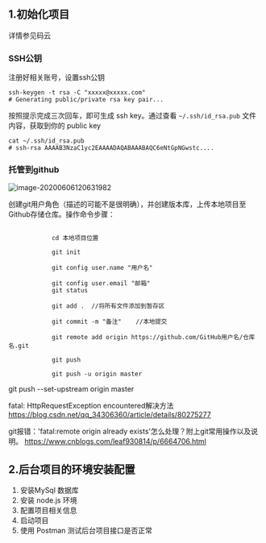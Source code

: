 ## 1.初始化项目

详情参见码云

### SSH公钥

注册好相关账号，设置ssh公钥

```
ssh-keygen -t rsa -C "xxxxx@xxxxx.com" 
# Generating public/private rsa key pair...
```

按照提示完成三次回车，即可生成 ssh key。通过查看 `~/.ssh/id_rsa.pub` 文件内容，获取到你的 public key

```
cat ~/.ssh/id_rsa.pub
# ssh-rsa AAAAB3NzaC1yc2EAAAADAQABAAABAQC6eNtGpNGwstc....
```

### 托管到github

![image-20200606120631982](C:\Users\FF-C\AppData\Roaming\Typora\typora-user-images\image-20200606120631982.png)

创建git用户角色（描述的可能不是很明确），并创建版本库，上传本地项目至Github存储仓库。操作命令步骤：

```

            cd 本地项目位置

            git init

            git config user.name "用户名"

            git config user.email "邮箱"
            git status

            git add .  //将所有文件添加到暂存区

            git commit -m "备注"    //本地提交

            git remote add origin https://github.com/GitHub用户名/仓库名.git
            
            git push

            git push -u origin master
```

git push --set-upstream origin master

fatal: HttpRequestException encountered解决方法
https://blog.csdn.net/qq_34306360/article/details/80275277

git报错：'fatal:remote origin already exists'怎么处理？附上git常用操作以及说明。
https://www.cnblogs.com/leaf930814/p/6664706.html

## 2.后台项目的环境安装配置

1. 安装MySql 数据库
2. 安装 node.js 环境
3. 配置项目相关信息
4. 启动项目
5. 使用 Postman 测试后台项目接口是否正常



